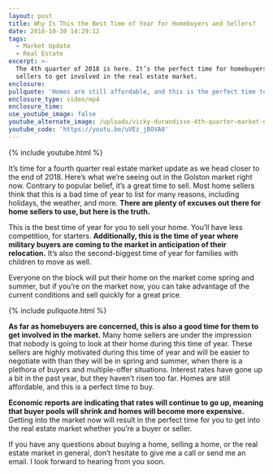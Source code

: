 ```yaml
---
layout: post
title: Why Is This the Best Time of Year for Homebuyers and Sellers?
date: 2018-10-30 14:29:12
tags:
  - Market Update
  - Real Estate
excerpt: >-
  The 4th quarter of 2018 is here. It’s the perfect time for homebuyers and
  sellers to get involved in the real estate market.
enclosure:
pullquote: 'Homes are still affordable, and this is the perfect time to buy.'
enclosure_type: video/mp4
enclosure_time:
use_youtube_image: false
youtube_alternate_image: /uploads/vicky-durandisse-4th-quarter-market-update-youtube.jpg
youtube_code: 'https://youtu.be/uVEz_jBOVA8'
---
```


{% include youtube.html %}

It’s time for a fourth quarter real estate market update as we head closer to the end of 2018. Here’s what we’re seeing out in the Golston market right now. Contrary to popular belief, it’s a great time to sell. Most home sellers think that this is a bad time of year to list for many reasons, including holidays, the weather, and more. **There are plenty of excuses out there for home sellers to use, but here is the truth.**

This is the best time of year for you to sell your home. You’ll have less competition, for starters. **Additionally, this is the time of year where military buyers are coming to the market in anticipation of their relocation.** It’s also the second-biggest time of year for families with children to move as well.&nbsp;

Everyone on the block will put their home on the market come spring and summer, but if you’re on the market now, you can take advantage of the current conditions and sell quickly for a great price.

{% include pullquote.html %}

**As far as homebuyers are concerned, this is also a good time for them to get involved in the market.** Many home sellers are under the impression that nobody is going to look at their home during this time of year. These sellers are highly motivated during this time of year and will be easier to negotiate with than they will be in spring and summer, when there is a plethora of buyers and multiple-offer situations. Interest rates have gone up a bit in the past year, but they haven’t risen too far. Homes are still affordable, and this is a perfect time to buy.&nbsp;

**Economic reports are indicating that rates will continue to go up, meaning that buyer pools will shrink and homes will become more expensive.** Getting into the market now will result in the perfect time for you to get into the real estate market whether you’re a buyer or seller.

If you have any questions about buying a home, selling a home, or the real estate market in general, don’t hesitate to give me a call or send me an email. I look forward to hearing from you soon.